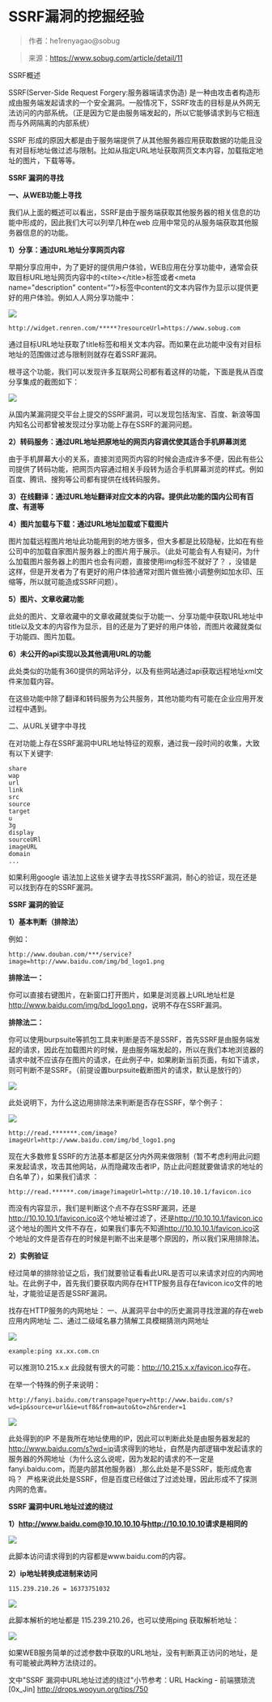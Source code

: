 # SSRF漏洞的挖掘经验

> 作者：he1renyagao@sobug

> 来源：https://www.sobug.com/article/detail/11

SSRF概述

SSRF(Server-Side Request Forgery:服务器端请求伪造) 是一种由攻击者构造形成由服务端发起请求的一个安全漏洞。一般情况下，SSRF攻击的目标是从外网无法访问的内部系统。（正是因为它是由服务端发起的，所以它能够请求到与它相连而与外网隔离的内部系统）

SSRF 形成的原因大都是由于服务端提供了从其他服务器应用获取数据的功能且没有对目标地址做过滤与限制。比如从指定URL地址获取网页文本内容，加载指定地址的图片，下载等等。

**SSRF 漏洞的寻找**

**一、从WEB功能上寻找**

我们从上面的概述可以看出，SSRF是由于服务端获取其他服务器的相关信息的功能中形成的，因此我们大可以列举几种在web 应用中常见的从服务端获取其他服务器信息的的功能。

**1）分享：通过URL地址分享网页内容**

早期分享应用中，为了更好的提供用户体验，WEB应用在分享功能中，通常会获取目标URL地址网页内容中的&lt;tilte&gt;&lt;/title&gt;标签或者&lt;meta name="description" content=“”/&gt;标签中content的文本内容作为显示以提供更好的用户体验。例如人人网分享功能中：

![](//asset.sobug.com/uploads/image/c39782d2410861075435c688c770dba7.png)

```
http://widget.renren.com/*****?resourceUrl=https://www.sobug.com
```

通过目标URL地址获取了title标签和相关文本内容。而如果在此功能中没有对目标地址的范围做过滤与限制则就存在着SSRF漏洞。

根寻这个功能，我们可以发现许多互联网公司都有着这样的功能，下面是我从百度分享集成的截图如下：

![](//asset.sobug.com/uploads/image/f3806592013a8abf95b5d11146e79615.png)

从国内某漏洞提交平台上提交的SSRF漏洞，可以发现包括淘宝、百度、新浪等国内知名公司都曾被发现过分享功能上存在SSRF的漏洞问题。

**2）转码服务：通过URL地址把原地址的网页内容调优使其适合手机屏幕浏览**

由于手机屏幕大小的关系，直接浏览网页内容的时候会造成许多不便，因此有些公司提供了转码功能，把网页内容通过相关手段转为适合手机屏幕浏览的样式。例如百度、腾讯、搜狗等公司都有提供在线转码服务。

**3）在线翻译：通过URL地址翻译对应文本的内容。提供此功能的国内公司有百度、有道等**

**4）图片加载与下载：通过URL地址加载或下载图片**

图片加载远程图片地址此功能用到的地方很多，但大多都是比较隐秘，比如在有些公司中的加载自家图片服务器上的图片用于展示。（此处可能会有人有疑问，为什么加载图片服务器上的图片也会有问题，直接使用img标签不就好了？ ，没错是这样，但是开发者为了有更好的用户体验通常对图片做些微小调整例如加水印、压缩等，所以就可能造成SSRF问题）。

**5）图片、文章收藏功能**

此处的图片、文章收藏中的文章收藏就类似于功能一、分享功能中获取URL地址中title以及文本的内容作为显示，目的还是为了更好的用户体验，而图片收藏就类似于功能四、图片加载。

**6）未公开的api实现以及其他调用URL的功能**

此处类似的功能有360提供的网站评分，以及有些网站通过api获取远程地址xml文件来加载内容。

在这些功能中除了翻译和转码服务为公共服务，其他功能均有可能在企业应用开发过程中遇到。

二、从URL关键字中寻找

在对功能上存在SSRF漏洞中URL地址特征的观察，通过我一段时间的收集，大致有以下关键字:

```
share
wap
url
link
src
source
target
u
3g
display
sourceURl
imageURL
domain
...
```

如果利用google 语法加上这些关键字去寻找SSRF漏洞，耐心的验证，现在还是可以找到存在的SSRF漏洞。

**SSRF 漏洞的验证**

**1）基本判断（排除法）**

例如：    

```
http://www.douban.com/***/service?image=http://www.baidu.com/img/bd_logo1.png
```

**排除法一：**

你可以直接右键图片，在新窗口打开图片，如果是浏览器上URL地址栏是<http://www.baidu.com/img/bd_logo1.png>，说明不存在SSRF漏洞。

**排除法二：**

你可以使用burpsuite等抓包工具来判断是否不是SSRF，首先SSRF是由服务端发起的请求，因此在加载图片的时候，是由服务端发起的，所以在我们本地浏览器的请求中就不应该存在图片的请求，在此例子中，如果刷新当前页面，有如下请求，则可判断不是SSRF。（前提设置burpsuite截断图片的请求，默认是放行的）

![](//asset.sobug.com/uploads/image/99ca960f591819338a1188d9a77b3f1a.png)

此处说明下，为什么这边用排除法来判断是否存在SSRF，举个例子：

![](//asset.sobug.com/uploads/image/7592b525ca382cd7f97a983a47c1e6ed.png)

```
http://read.*******.com/image?imageUrl=http://www.baidu.com/img/bd_logo1.png
```

现在大多数修复SSRF的方法基本都是区分内外网来做限制（暂不考虑利用此问题来发起请求，攻击其他网站，从而隐藏攻击者IP，防止此问题就要做请求的地址的白名单了），如果我们请求 ：

```
http://read.******.com/image?imageUrl=http://10.10.10.1/favicon.ico
```

而没有内容显示，我们是判断这个点不存在SSRF漏洞，还是<http://10.10.10.1/favicon.ico>这个地址被过滤了，还是<http://10.10.10.1/favicon.ico>这个地址的图片文件不存在，如果我们事先不知道<http://10.10.10.1/favicon.ico>这个地址的文件是否存在的时候是判断不出来是哪个原因的，所以我们采用排除法。

**2）实例验证**

经过简单的排除验证之后，我们就要验证看看此URL是否可以来请求对应的内网地址。在此例子中，首先我们要获取内网存在HTTP服务且存在favicon.ico文件的地址，才能验证是否是SSRF漏洞。

找存在HTTP服务的内网地址：
一、从漏洞平台中的历史漏洞寻找泄漏的存在web应用内网地址
二、通过二级域名暴力猜解工具模糊猜测内网地址

![](//asset.sobug.com/uploads/image/0a2992a8e293f191560e41aca9c17d48.png)

```
example:ping xx.xx.com.cn
```

可以推测10.215.x.x 此段就有很大的可能：<http://10.215.x.x/favicon.ico>存在。

在举一个特殊的例子来说明：

```
http://fanyi.baidu.com/transpage?query=http://www.baidu.com/s?wd=ip&source=url&ie=utf8&from=auto&to=zh&render=1
```

![](//asset.sobug.com/uploads/image/e08d5a1a12ce2f1d81d13f1e1d8700ab.png)

此处得到的IP 不是我所在地址使用的IP，因此可以判断此处是由服务器发起的<http://www.baidu.com/s?wd=ip>请求得到的地址，自然是内部逻辑中发起请求的服务器的外网地址（为什么这么说呢，因为发起的请求的不一定是fanyi.baidu.com，而是内部其他服务器）,那么此处是不是SSRF，能形成危害吗？  严格来说此处是SSRF，但是百度已经做过了过滤处理，因此形成不了探测内网的危害。

**SSRF 漏洞中URL地址过滤的绕过**

**1）<http://www.baidu.com@10.10.10.10>与<http://10.10.10.10>请求是相同的**

![](//asset.sobug.com/uploads/image/2ac14c71b17da89cbff1ebc5bd7c7080.png)

此脚本访问请求得到的内容都是www.baidu.com的内容。 

**2）ip地址转换成进制来访问**

```
115.239.210.26 = 16373751032
```

![](//asset.sobug.com/uploads/image/c28aca2138d0cc243091376a02606bca.png)

此脚本解析的地址都是 115.239.210.26，也可以使用ping 获取解析地址：

![](//asset.sobug.com/uploads/image/3026984a9c0d618b5672873e5bd91eb4.png)

如果WEB服务简单的过滤参数中获取的URL地址，没有判断真正访问的地址，是有可能被此两种方法绕过的。

文中"SSRF 漏洞中URL地址过滤的绕过"小节参考：URL Hacking - 前端猥琐流[0x_Jin] <http://drops.wooyun.org/tips/750>